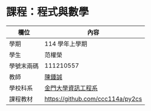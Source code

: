 # 課程：程式與數學

欄位 | 內容
-----|--------
學期 | 114 學年上學期
學生 |  范權榮
學號末兩碼 | 111210557
教師 | [陳鍾誠](https://www.nqu.edu.tw/educsie/index.php?act=blog&code=list&ids=4)
學校科系 | [金門大學資訊工程系](https://www.nqu.edu.tw/educsie/index.php)
課程教材 | https://github.com/ccc114a/py2cs 
